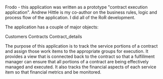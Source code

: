 Frodo - this application was written as a prototype "contract execution application".  Andrew Hittle is my co-author on the business rules, logic and process flow of the application.  I did all of the RoR development.

The application has a couple of major objects:

Customers
Contracts
Contract_details

The purpose of this application is to track the service portions of a contract and assign those work items to the appropriate groups for execution.  It provides a view that is connected back to the contract so that a fulfillment manager can ensure that all portions of a contract are being effectively managed and executed.  It also tracks the financial aspects of each service item so that financial metrics and be monitored.

